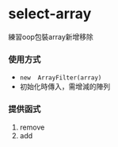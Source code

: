 # select-array
練習oop包裝array新增移除

### 使用方式
- ` new  ArrayFilter(array) `
- 初始化時傳入，需增減的陣列


### 提供函式
1. remove
2. add